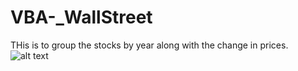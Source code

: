 # VBA-_WallStreet
THis is to group the stocks by year along with the change in prices.
![alt text](https://weneedfun.com/wp-content/uploads/2015/10/Cute-puppy-Pictures-21.jpg)
